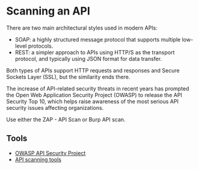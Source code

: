 # Scanning an API

There are two main architectural styles used in modern APIs:

* SOAP: a highly structured message protocol that supports multiple low-level protocols.
* REST: a simpler approach to APIs using HTTP/S as the transport protocol, and typically using JSON format for data transfer.

Both types of APIs support HTTP requests and responses and Secure Sockets Layer (SSL), but the similarity ends there.

The increase of API-related security threats in recent years has prompted the Open Web Application Security Project (OWASP) to release the API Security Top 10, which helps raise awareness of the most serious API security issues affecting organizations.

Use either the ZAP - API Scan or Burp API scan.

## Tools

* [OWASP API Security Project](https://owasp.org/www-project-api-security/)
* [API scanning tools](red-testlab:docs/enum/api)
